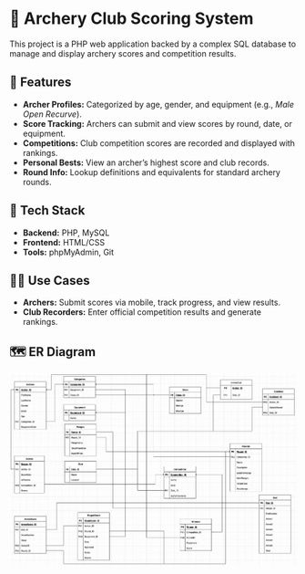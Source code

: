 # 🏹 Archery Club Scoring System

This project is a PHP web application backed by a complex SQL database to manage and display archery scores and competition results.

## 📝 Features

- **Archer Profiles:** Categorized by age, gender, and equipment (e.g., *Male Open Recurve*).
- **Score Tracking:** Archers can submit and view scores by round, date, or equipment.
- **Competitions:** Club competition scores are recorded and displayed with rankings.
- **Personal Bests:** View an archer’s highest score and club records.
- **Round Info:** Lookup definitions and equivalents for standard archery rounds.

## 🧰 Tech Stack

- **Backend:** PHP, MySQL  
- **Frontend:** HTML/CSS  
- **Tools:** phpMyAdmin, Git

## 🧑‍💻 Use Cases

- **Archers:** Submit scores via mobile, track progress, and view results.
- **Club Recorders:** Enter official competition results and generate rankings.

## 🗺️ ER Diagram

![ER Diagram](https://github.com/MGibbons01/Archery-Database-Web-Application/blob/main/ArchersDatabaseDesign-main/Untitled%20Diagram-1742194193897.drawio.png?raw=true)
